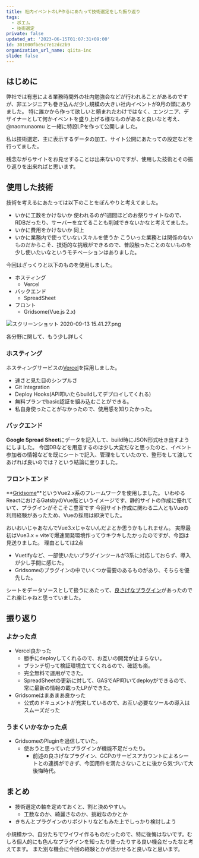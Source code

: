 ```yaml
---
title: 社内イベントのLP作るにあたって技術選定をした振り返り
tags:
  - ポエム
  - 技術選定
private: false
updated_at: '2023-06-15T01:07:31+09:00'
id: 301000fbe5c7e12dc2b9
organization_url_name: qiita-inc
slide: false
---
```

## はじめに

弊社では有志による業務時間外の社内勉強会などが行われることがあるのですが、非エンジニアも巻き込んだ少し規模の大きい社内イベントが9月の頭にありました。
特に誰かから作って欲しいと頼まれたわけではなく、エンジニア、デザイナーとして何かイベントを盛り上げる様なものがあると良いなと考え、@naomunaomu と一緒に特設LPを作って公開しました。

私は技術選定、主に表示するデータの加工、サイト公開にあたっての設定などを行ってました。

残念ながらサイトをお見せすることは出来ないのですが、使用した技術とその振り返りを出来ればと思います。

## 使用した技術

技術を考えるにあたっては以下のことをぼんやりと考えてました。

- いかに工数をかけないか
使われるのが1週間ほどのお祭りサイトなので、RDBだったり、サーバーを立てることも削減できないかなと考えてました。
- いかに費用をかけないか
同上
- いかに業務内で使っていないスキルを使うか
こういった業務とは関係のないものだからこそ、技術的な挑戦ができるので、普段触ったことのないものを少し使いたいなというモチベーションはありました。

今回はざっくりと以下のものを使用しました。

- ホスティング
  - Vercel
- バックエンド
  - SpreadSheet
- フロント
  - Gridsome(Vue.js 2.x)

![スクリーンショット 2020-09-13 15.41.27.png](https://qiita-image-store.s3.ap-northeast-1.amazonaws.com/0/166596/f2ab6df9-ae3e-c010-f639-7d9a846a3561.png)

各分野に関して、もう少し詳しく

### ホスティング

ホスティングサービスの[Vercel](https://vercel.com/)を採用しました。

- 速さと見た目のシンプルさ
- Git Integration
- Deploy Hooks(API叩いたらbuildしてデプロイしてくれる)
- 無料プランでbasic認証を組み込むことができる。
- 私自身使ったことがなかったので、使用感を知りたかった。

### バックエンド

**Google Spread Sheet**にデータを記入して、build時にJSON形式吐き出すようにしました。
今回DBなどを用意するのは少し大変だなと思ったのと、イベント参加者の情報などを既にシートで記入、管理をしていたので、整形をして渡してあげれば良いのでは？という結論に至りました。

### フロントエンド

**[Gridsome](https://gridsome.org/)**というVue2.x系のフレームワークを使用しました。
いわゆるReactにおけるGatsbyのVue版というイメージです、静的サイトの作成に優れていて、プラグインがそこそこ豊富です
今回サイト作成に関わる二人ともVueの利用経験があったため、Vueの採用は即決でした。

おいおいじゃあなんでVue3.xじゃないんだよとか思うかもしれません。
実際最初はVue3.x + viteで爆速開発環境作ってウキウキしたかったのですが、今回は見送りました。
理由としては2点

- Vuetifyなど、一部使いたいプラグインツールが3系に対応しておらず、導入が少し手間に感じた。
- Gridsomeのプラグインの中でいくつか需要のあるものがあり、そちらを優先した。

シートをデータソースとして扱うにあたって、[良さげなプラグイン](https://gridsome.org/plugins/gridsome-source-google-sheets)があったのでこれ楽じゃねと思っていました。

## 振り返り

### よかった点

- Vercel良かった
  - 勝手にdeployしてくれるので、お互いの開発が止まらない。
  - ブランチ切って検証環境立ててくれるので、確認も楽。
  - 完全無料で運用ができた。
  - SpreadSheetの更新に対して、GASでAPI叩いてdeployができるので、常に最新の情報の載ったLPができた。
- Gridsomeはまあまあ良かった
  - 公式のドキュメントが充実しているので、お互い必要なツールの導入はスムーズだった

### うまくいかなかった点

- GridsomeのPluginを過信していた。
  - 使おうと思っていたプラグインが機能不足だったり。
    - 前述の良さげなプラグイン、GCPのサービスアカウントによるシートとの連携ができず、今回用件を満たさないことに後から気づいて大後悔時代。

## まとめ

- 技術選定の軸を定めておくと、割と決めやすい。
  - 工数なのか、綺麗さなのか、挑戦なのかとか
- きちんとプラグインのリポジトリなどもみた上でしっかり検討しよう

小規模かつ、自分たちでワイワイ作るものだったので、特に後悔はないです。むしろ個人的にも色んなプラグインを知ったり使ったりする良い機会だったなと考えてます。
また別な機会に今回の経験とかが活かせると良いなと思います。

